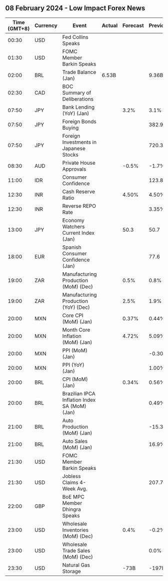 ## 08 February 2024 - Low Impact Forex News

| Time (GMT+8) | Currency | Event | Actual | Forecast | Previous |
|------|----------|-------|--------|----------|----------|
| 00:30 | USD | Fed Collins Speaks |  |  |  |
| 01:30 | USD | FOMC Member Barkin Speaks |  |  |  |
| 02:00 | BRL | Trade Balance (Jan) | 6.53B |  | 9.36B |
| 02:30 | CAD | BOC Summary of Deliberations |  |  |  |
| 07:50 | JPY | Bank Lending (YoY) (Jan) |  | 3.2% | 3.1% |
| 07:50 | JPY | Foreign Bonds Buying |  |  | 382.9B |
| 07:50 | JPY | Foreign Investments in Japanese Stocks |  |  | 720.3B |
| 08:30 | AUD | Private House Approvals |  | -0.5% | -1.7% |
| 11:00 | IDR | Consumer Confidence |  |  | 123.8 |
| 12:30 | INR | Cash Reserve Ratio |  | 4.50% | 4.50% |
| 12:30 | INR | Reverse REPO Rate |  |  | 3.35% |
| 13:00 | JPY | Economy Watchers Current Index (Jan) |  | 50.3 | 50.7 |
| 18:00 | EUR | Spanish Consumer Confidence (Jan) |  |  | 77.6 |
| 19:00 | ZAR | Manufacturing Production (MoM) (Dec) |  | 0.5% | 0.8% |
| 19:00 | ZAR | Manufacturing Production (YoY) (Dec) |  | 2.5% | 1.9% |
| 20:00 | MXN | Core CPI (MoM) (Jan) |  | 0.37% | 0.44% |
| 20:00 | MXN | Month Core Inflation (MoM) (Jan) |  | 4.72% | 5.09% |
| 20:00 | MXN | PPI (MoM) (Jan) |  |  | -0.30% |
| 20:00 | MXN | PPI (YoY) (Jan) |  |  | 1.00% |
| 20:00 | BRL | CPI (MoM) (Jan) |  | 0.34% | 0.56% |
| 20:00 | BRL | Brazilian IPCA Inflation Index SA (MoM) (Jan) |  |  | 0.49% |
| 21:00 | BRL | Auto Production (MoM) (Jan) |  |  | -15.3% |
| 21:00 | BRL | Auto Sales (MoM) (Jan) |  |  | 16.9% |
| 21:30 | USD | FOMC Member Barkin Speaks |  |  |  |
| 21:30 | USD | Jobless Claims 4-Week Avg. |  |  | 207.75K |
| 22:00 | GBP | BoE MPC Member Dhingra Speaks |  |  |  |
| 23:00 | USD | Wholesale Inventories (MoM) (Dec) |  | 0.4% | -0.2% |
| 23:00 | USD | Wholesale Trade Sales (MoM) (Dec) |  |  | 0.0% |
| 23:30 | USD | Natural Gas Storage |  | -73B | -197B |
